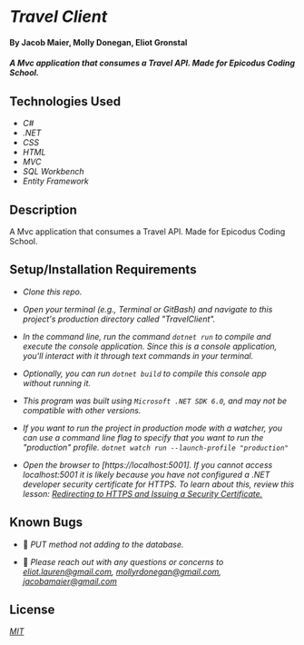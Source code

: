 #  _Travel Client_ 

#### By Jacob Maier, Molly Donegan, Eliot Gronstal

#### _A Mvc application that consumes a Travel API. Made for Epicodus Coding School._

## Technologies Used

* _C#_
* _.NET_
* _CSS_
* _HTML_
* _MVC_
* _SQL Workbench_
* _Entity Framework_
<!-- * _Identity Framework_ -->

## Description

A Mvc application that consumes a Travel API. Made for Epicodus Coding School.

## Setup/Installation Requirements

* _Clone this repo._
* _Open your terminal (e.g., Terminal or GitBash) and navigate to this project's production directory called "TravelClient"._
* _In the command line, run the command ``dotnet run`` to compile and execute the console application. Since this is a console application, you'll interact with it through text commands in your terminal._
* _Optionally, you can run ``dotnet build`` to compile this console app without running it._
* _This program was built using `Microsoft .NET SDK 6.0`, and may not be compatible with other versions._

* _If you want to run the project in production mode with a watcher, you can use a command line flag to specify that you want to run the "production" profile. ``dotnet watch run --launch-profile "production"``_
*  _Open the browser to [https://localhost:5001]. If you cannot access localhost:5001 it is likely because you have not configured a .NET developer security certificate for HTTPS. To learn about this, review this lesson: [Redirecting to HTTPS and Issuing a Security Certificate.](https://www.learnhowtoprogram.com/c-and-net/basic-web-applications/redirecting-to-https-and-issuing-a-security-certificate)_


## Known Bugs

* 🍴 _PUT method not adding to the database._

* 🍴 _Please reach out with any questions or concerns to [eliot.lauren@gmail.com](eliot.lauren@gmail.com), [mollyrdonegan@gmail.com](mollyrdonegan@gmail.com), [jacobamaier@gmail.com](jacobamaier@gmail.com)_

## License

_[MIT](https://opensource.org/license/mit/)_
